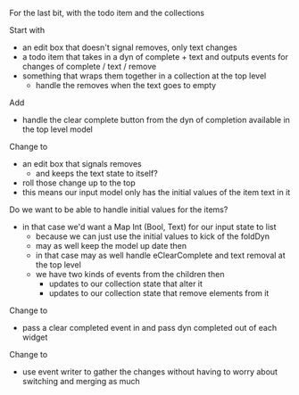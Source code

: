 For the last bit, with the todo item and the collections

Start with
- an edit box that doesn't signal removes, only text changes
- a todo item that takes in a dyn of complete + text
  and outputs events for changes of complete / text / remove 
- something that wraps them together in a collection at the top level
  - handle the removes when the text goes to empty
  
Add
  - handle the clear complete button from the dyn of completion 
    available in the top level model

Change to
- an edit box that signals removes 
  - and keeps the text state to itself?
- roll those change up to the top
- this means our input model only has the initial values of the item text in it

Do we want to be able to handle initial values for the items?
- in that case we'd want a Map Int (Bool, Text) for our input state to list
  - because we can just use the initial values to kick of the foldDyn
  - may as well keep the model up date then
  - in that case may as well handle eClearComplete and text removal at the top level
  - we have two kinds of events from the children then
    - updates to our collection state that alter it
    - updates to our collection state that remove elements from it

Change to
- pass a clear completed event in and pass dyn completed out of each widget

Change to
- use event writer to gather the changes without having to worry about switching and merging as much
